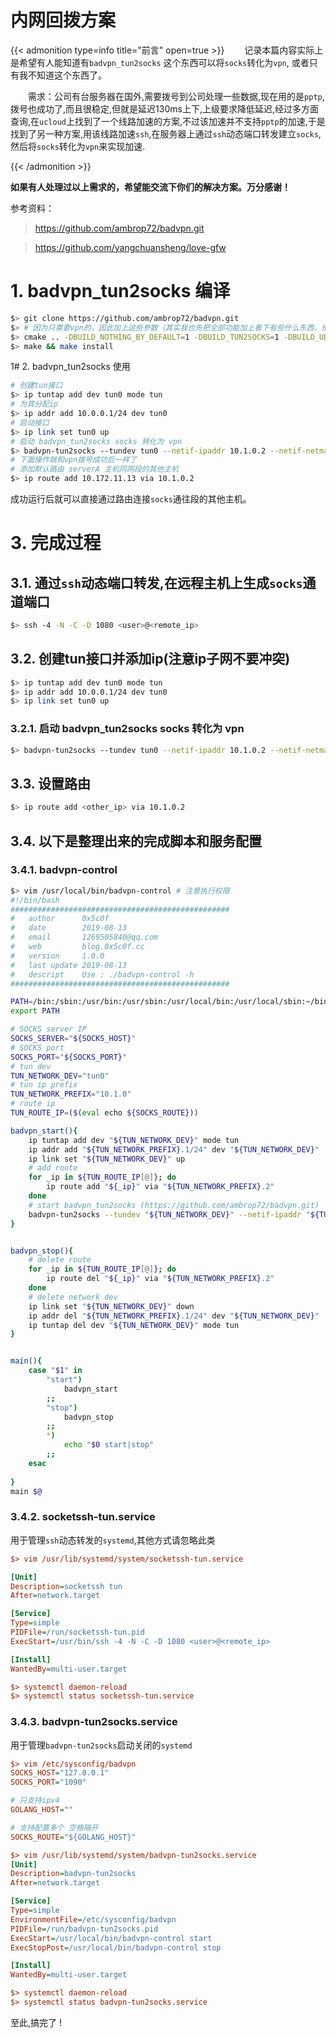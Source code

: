 # 内网回拨方案


{{< admonition type=info title="前言" open=true >}}
&emsp;&emsp;记录本篇内容实际上是希望有人能知道有`badvpn_tun2socks` 这个东西可以将`socks`转化为`vpn`, 或者只有我不知道这个东西了。  

&emsp;&emsp;需求：公司有台服务器在国外,需要拨号到公司处理一些数据,现在用的是`pptp`,拨号也成功了,而且很稳定,但就是延迟130ms上下,上级要求降低延迟,经过多方面查询,在`ucloud`上找到了一个线路加速的方案,不过该加速并不支持`pptp`的加速,于是找到了另一种方案,用该线路加速`ssh`,在服务器上通过`ssh`动态端口转发建立`socks`,然后将`socks`转化为`vpn`来实现加速.   

{{< /admonition >}}


**如果有人处理过以上需求的，希望能交流下你们的解决方案。万分感谢！**  

参考资料： 

> https://github.com/ambrop72/badvpn.git  

> https://github.com/yangchuansheng/love-gfw


# 1. badvpn_tun2socks 编译 
```bash
$> git clone https://github.com/ambrop72/badvpn.git 
$> # 因为只需要vpn的，因此加上这些参数（其实我也先把全部功能加上看下有些什么东西，但是我编译不过去！），详细文档可以参看github的文档 
$> cmake .. -DBUILD_NOTHING_BY_DEFAULT=1 -DBUILD_TUN2SOCKS=1 -DBUILD_UDPGW=1
$> make && make install 
```
1# 2. badvpn_tun2socks 使用 
```bash
# 创建tun接口
$> ip tuntap add dev tun0 mode tun
# 为其分配ip 
$> ip addr add 10.0.0.1/24 dev tun0
# 启动接口 
$> ip link set tun0 up
# 启动 badvpn_tun2socks socks 转化为 vpn
$> badvpn-tun2socks --tundev tun0 --netif-ipaddr 10.1.0.2 --netif-netmask 255.255.255.0 --socks-server-addr "127.0.0.1:1080"
# 下面操作就和vpn拨号成功后一样了 
# 添加默认路由 serverA 主机同网段的其他主机 
$> ip route add 10.172.11.13 via 10.1.0.2
```
成功运行后就可以直接通过路由连接`socks`通往段的其他主机。

# 3. 完成过程 
## 3.1. 通过`ssh`动态端口转发,在远程主机上生成`socks`通道端口 
```bash
$> ssh -4 -N -C -D 1080 <user>@<remote_ip>
```

## 3.2. 创建tun接口并添加ip(注意ip子网不要冲突) 
```bash
$> ip tuntap add dev tun0 mode tun
$> ip addr add 10.0.0.1/24 dev tun0
$> ip link set tun0 up
```

### 3.2.1. 启动 badvpn_tun2socks socks 转化为 vpn 
```bash
$> badvpn-tun2socks --tundev tun0 --netif-ipaddr 10.1.0.2 --netif-netmask 255.255.255.0 --socks-server-addr "127.0.0.1:1080"
```

## 3.3. 设置路由 
```bash
$> ip route add <other_ip> via 10.1.0.2
```
## 3.4. 以下是整理出来的完成脚本和服务配置
### 3.4.1. badvpn-control 
```bash
$> vim /usr/local/bin/badvpn-control # 注意执行权限 
#!/bin/bash
################################################# 
#   author      0x5c0f 
#   date        2019-08-13 
#   email       1269505840@qq.com 
#   web         blog.0x5c0f.cc 
#   version     1.0.0
#   last update 2019-08-13
#   descript    Use : ./badvpn-control -h
################################################# 

PATH=/bin:/sbin:/usr/bin:/usr/sbin:/usr/local/bin:/usr/local/sbin:~/bin
export PATH

# SOCKS server IP 
SOCKS_SERVER="${SOCKS_HOST}"
# SOCKS port
SOCKS_PORT="${SOCKS_PORT}"
# tun dev 
TUN_NETWORK_DEV="tun0"
# tun ip prefix 
TUN_NETWORK_PREFIX="10.1.0"
# route ip
TUN_ROUTE_IP=($(eval echo ${SOCKS_ROUTE}))

badvpn_start(){
    ip tuntap add dev "${TUN_NETWORK_DEV}" mode tun
    ip addr add "${TUN_NETWORK_PREFIX}.1/24" dev "${TUN_NETWORK_DEV}"
    ip link set "${TUN_NETWORK_DEV}" up
    # add route 
    for _ip in ${TUN_ROUTE_IP[@]}; do
        ip route add "${_ip}" via "${TUN_NETWORK_PREFIX}.2"
    done
    # start badvpn_tun2socks (https://github.com/ambrop72/badvpn.git)
    badvpn-tun2socks --tundev "${TUN_NETWORK_DEV}" --netif-ipaddr "${TUN_NETWORK_PREFIX}.2" --netif-netmask 255.255.255.0 --socks-server-addr "${SOCKS_SERVER}:${SOCKS_PORT}"
}


badvpn_stop(){
    # delete route 
    for _ip in ${TUN_ROUTE_IP[@]}; do
        ip route del "${_ip}" via "${TUN_NETWORK_PREFIX}.2"
    done
    # delete network dev 
    ip link set "${TUN_NETWORK_DEV}" down
    ip addr del "${TUN_NETWORK_PREFIX}.1/24" dev "${TUN_NETWORK_DEV}"
    ip tuntap del dev "${TUN_NETWORK_DEV}" mode tun
}


main(){
    case "$1" in
        "start") 
            badvpn_start
        ;;
        "stop")
            badvpn_stop
        ;;
        *) 
            echo "$0 start|stop"
        ;;
    esac
    
}
main $@ 
```

### 3.4.2. socketssh-tun.service
用于管理`ssh`动态转发的`systemd`,其他方式请忽略此类 
```ini
$> vim /usr/lib/systemd/system/socketssh-tun.service

[Unit]
Description=socketssh tun
After=network.target

[Service]
Type=simple
PIDFile=/run/socketssh-tun.pid
ExecStart=/usr/bin/ssh -4 -N -C -D 1080 <user>@<remote_ip>

[Install]
WantedBy=multi-user.target

$> systemctl daemon-reload 
$> systemctl status socketssh-tun.service
```

### 3.4.3. badvpn-tun2socks.service
用于管理`badvpn-tun2socks`启动关闭的`systemd`  
```ini
$> vim /etc/sysconfig/badvpn
SOCKS_HOST="127.0.0.1"
SOCKS_PORT="1090"

# 只支持ipv4 
GOLANG_HOST=""

# 支持配置多个 空格隔开   
SOCKS_ROUTE="${GOLANG_HOST}"

$> vim /usr/lib/systemd/system/badvpn-tun2socks.service
[Unit]
Description=badvpn-tun2socks
After=network.target

[Service]
Type=simple
EnvironmentFile=/etc/sysconfig/badvpn
PIDFile=/run/badvpn-tun2socks.pid
ExecStart=/usr/local/bin/badvpn-control start
ExecStopPost=/usr/local/bin/badvpn-control stop

[Install]
WantedBy=multi-user.target

$> systemctl daemon-reload 
$> systemctl status badvpn-tun2socks.service
```

至此,搞完了 !
